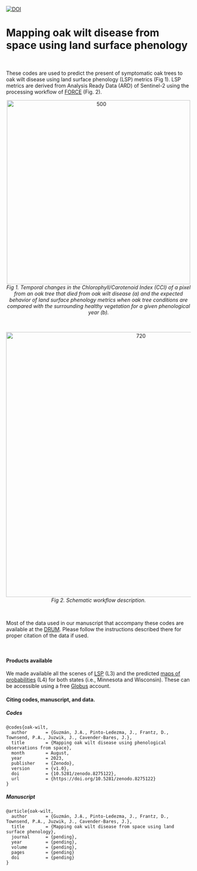 [![DOI](https://zenodo.org/badge/162520913.svg)](https://zenodo.org/badge/latestdoi/162520913)

# Mapping oak wilt disease from space using land surface phenology

<br />

These codes are used to predict the present of symptomatic oak trees to oak wilt 
disease using land surface phenology (LSP) metrics (Fig 1). LSP metrics are 
derived from Analysis Ready Data (ARD) of Sentinel-2 using the processing 
workflow of [FORCE](https://force-eo.readthedocs.io/en/latest/) (Fig. 2).

<p align="center">
 <img src="https://github.com/ASCEND-BII/Oak-wilt/blob/main/inst/Figure_1.png?raw=true" align="center" alt="500" width="500"/>
    <br>
    <em>Fig 1. Temporal changes in the Chlorophyll/Carotenoid Index (CCI) of a pixel from an oak tree
that died from oak wilt disease (a) and the expected behavior of land surface phenology metrics
when oak tree conditions are compared with the surrounding healthy vegetation for a given
phenological year (b).</em>
</p>

<br />

<p align="center">
 <img src="https://github.com/ASCEND-BII/Oak-wilt/blob/main/inst/workflow.png?raw=true" align="center" alt="720" width="720"/>
    <br>
    <em>Fig 2. Schematic workflow description.</em>
</p>

<br />

Most of the data used in our manuscript that accompany these codes are available 
at the [DRUM](https://doi.org). Please follow the instructions described there for 
proper citation of the data if used.

<br />

#### Products available

We made available all the scenes of [LSP](https://app.globus.org/file-manager?origin_id=d5f9b461-7d6e-442b-87ed-be8aa2ca6763&origin_path=%2F) 
(L3) and the predicted [maps of probabilities](https://app.globus.org/file-manager?origin_id=2ad70821-cc5a-424e-aa72-8553d2bb45eb&origin_path=%2F) (L4) for both states (i.e., Minnesota and Wisconsin). These can be accessible 
using a free [Globus](https://www.globus.org/) account.

#### Citing codes, manuscript, and data.

##### Codes

```
@codes{oak-wilt,
  author       = {Guzmán, J.A., Pinto-Ledezma, J., Frantz, D., Townsend, P.A., Juzwik, J., Cavender-Bares, J.},
  title        = {Mapping oak wilt disease using phenological observations from space},
  month        = August,
  year         = 2023,
  publisher    = {Zenodo},
  version      = {v1.0},
  doi          = {10.5281/zenodo.8275122},
  url          = {https://doi.org/10.5281/zenodo.8275122}
}

```

##### Manuscript

```
@article{oak-wilt,
  author       = {Guzmán, J.A., Pinto-Ledezma, J., Frantz, D., Townsend, P.A., Juzwik, J., Cavender-Bares, J.},
  title        = {Mapping oak wilt disease from space using land surface phenology},
  journal      = {pending},
  year         = {pending},
  volume       = {pending},
  pages        = {pending}
  doi          = {pending}
}

```
